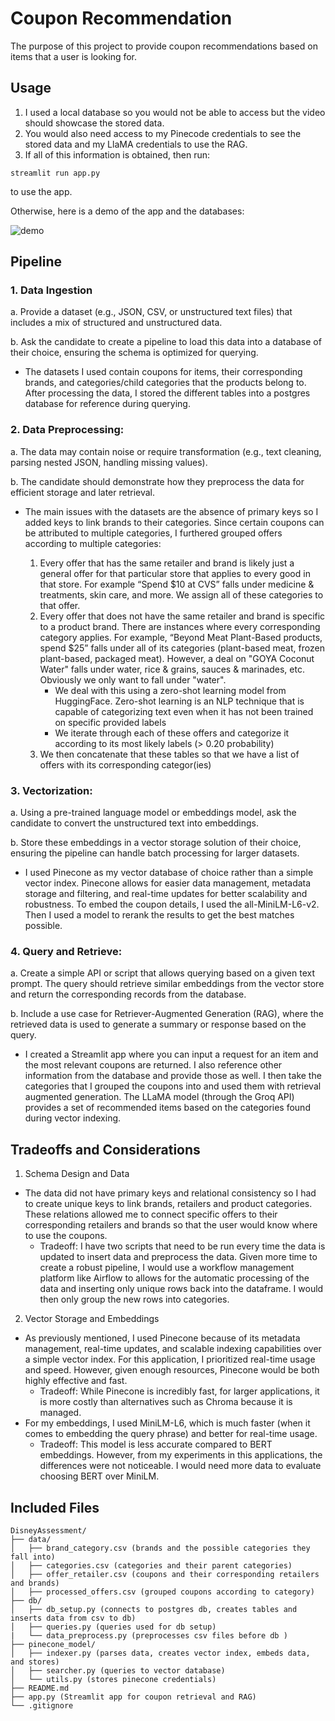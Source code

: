 # Coupon Recommendation
The purpose of this project to provide coupon recommendations based on items that a user is looking for.

## Usage
1. I used a local database so you would not be able to access but the video should showcase the stored data.
2. You would also need access to my Pinecode credentials to see the stored data and my LlaMA credentials to use the RAG.
3. If all of this information is obtained, then run:
```
streamlit run app.py
```
to use the app.

Otherwise, here is a demo of the app and the databases:

![demo](https://github.com/cdy3870/DisneyAssessment/blob/main/assets/demo.gif)


## Pipeline

### 1. Data Ingestion

a. Provide a dataset (e.g., JSON, CSV, or unstructured text files) that includes a mix of structured and unstructured data.

b. Ask the candidate to create a pipeline to load this data into a database of their choice, ensuring the schema is optimized for querying.

-  The datasets I used contain coupons for items, their corresponding brands, and categories/child categories that the products belong to. After processing the data, I stored the different tables into a postgres database for reference during querying.


### 2. Data Preprocessing:

a. The data may contain noise or require transformation (e.g., text cleaning, parsing nested JSON, handling missing values).

b. The candidate should demonstrate how they preprocess the data for efficient storage and later retrieval.


- The main issues with the datasets are the absence of primary keys so I added keys to link brands to their categories. Since certain coupons can be attributed to multiple categories, I furthered grouped offers according to multiple categories:

    1. Every offer that has the same retailer and brand is likely just a general offer for that particular store that applies to every good in that store. For example “Spend $10 at CVS” falls under medicine & treatments, skin care, and more. We assign all of these categories to that offer.
    2. Every offer that does not have the same retailer and brand is specific to a product brand. There are instances where every corresponding category applies. For example, “Beyond Meat Plant-Based products, spend $25” falls under all of its categories (plant-based meat, frozen plant-based, packaged meat). However, a deal on "GOYA Coconut Water" falls under water, rice & grains, sauces & marinades, etc. Obviously we only want to fall under "water". 
        * We deal with this using a zero-shot learning model from HuggingFace. Zero-shot learning is an NLP technique that is capable of categorizing text even when it has not been trained on specific provided labels
        * We iterate through each of these offers and categorize it according to its most likely labels (> 0.20 probability)
    3. We then concatenate that these tables so that we have a list of offers with its corresponding categor(ies)


### 3. Vectorization:

a. Using a pre-trained language model or embeddings model, ask the candidate to convert the unstructured text into embeddings.

b. Store these embeddings in a vector storage solution of their choice, ensuring the pipeline can handle batch processing for larger datasets.

- I used Pinecone as my vector database of choice rather than a simple vector index. Pinecone allows for easier data management, metadata storage and filtering, and real-time updates for better scalability and robustness. To embed the coupon details, I used the all-MiniLM-L6-v2. Then I used a model to rerank the results to get the best matches possible. 

### 4. Query and Retrieve:

a. Create a simple API or script that allows querying based on a given text prompt. The query should retrieve similar embeddings from the vector store and return the corresponding records from the database.

b. Include a use case for Retriever-Augmented Generation (RAG), where the retrieved data is used to generate a summary or response based on the query.

- I created a Streamlit app where you can input a request for an item and the most relevant coupons are returned. I also reference other information from the database and provide those as well. I then take the categories that I grouped the coupons into and used them with retrieval augmented generation. The LLaMA model (through the Groq API) provides a set of recommended items based on the categories found during vector indexing. 

## Tradeoffs and Considerations

1. Schema Design and Data
- The data did not have primary keys and relational consistency so I had to create unique keys to link brands, retailers and product categories. These relations allowed me to connect specific offers to their corresponding retailers and brands so that the user would know where to use the coupons.
    - Tradeoff: I have two scripts that need to be run every time the data is updated to insert data and preprocess the data. Given more time to create a robust pipeline, I would use a workflow management platform like Airflow to allows for the automatic processing of the data and inserting only unique rows back into the dataframe. I would then only group the new rows into categories.
2. Vector Storage and Embeddings
- As previously mentioned, I used Pinecone because of its metadata management, real-time updates, and scalable indexing capabilities over a simple vector index. For this application, I prioritized real-time usage and speed. However, given enough resources, Pinecone would be both highly effective and fast. 
    - Tradeoff: While Pinecone is incredibly fast, for larger applications, it is more costly than alternatives such as Chroma because it is managed.
- For my embeddings, I used MiniLM-L6, which is much faster (when it comes to embedding the query phrase) and better for real-time usage.
    - Tradeoff: This model is less accurate compared to BERT embeddings. However, from my experiments in this applications, the differences were not noticeable. I would need more data to evaluate choosing BERT over MiniLM.

## Included Files
```plaintext
DisneyAssessment/
├── data/
│   ├── brand_category.csv (brands and the possible categories they fall into)
│   ├── categories.csv (categories and their parent categories)
│   ├── offer_retailer.csv (coupons and their corresponding retailers and brands)
│   ├── processed_offers.csv (grouped coupons according to category)
├── db/
│   ├── db_setup.py (connects to postgres db, creates tables and inserts data from csv to db)
│   ├── queries.py (queries used for db setup)
|   └── data_preprocess.py (preprocesses csv files before db )
├── pinecone_model/
│   ├── indexer.py (parses data, creates vector index, embeds data, and stores)
│   ├── searcher.py (queries to vector database)
│   └── utils.py (stores pinecone credentials)
├── README.md
├── app.py (Streamlit app for coupon retrieval and RAG)
└── .gitignore